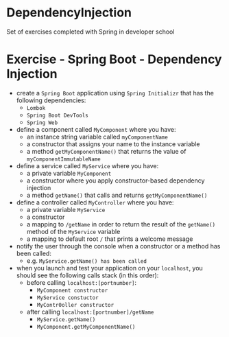 # DependencyInjection

Set of exercises completed with Spring in developer school

# Exercise - Spring Boot - Dependency Injection
* create a `Spring Boot` application using `Spring Initializr` that has the following dependencies:
  * `Lombok`
  * `Spring Boot DevTools`
  * `Spring Web`
* define a component called `MyComponent` where you have:
  * an instance string variable called `myComponentName`
  * a constructor that assigns your name to the instance variable
  * a method `getMyComponentName()` that returns the value of `myComponentImmutableName`
* define a service called `MyService` where you have:
  * a private variable `MyComponent`
  * a constructor where you apply constructor-based dependency injection
  * a method `getName()` that calls and returns `getMyComponentName()`
* define a controller called `MyController` where you have:
  * a private variable `MyService`
  * a constructor
  * a mapping to `/getName` in order to return the result of the `getName()` method of the `MyService` variable
  * a mapping to default root `/` that prints a welcome message
* notify the user through the console when a constructor or a method has been called:
  * e.g. `MyService.getName() has been called`
* when you launch and test your application on your `localhost`, you should see the following calls stack (in this order):
  * before calling `localhost:[portnumber]`:
    * `MyComponent constructor`
    * `MyService constuctor`
    * `MyContr0oller constructor`
  * after calling `localhost:[portnumber]/getName`
    * `MyService.getName()`
    * `MyComponent.getMyComponentName()`
